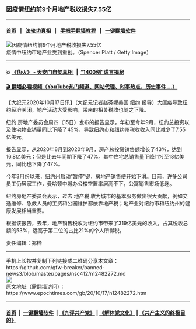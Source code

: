 ### 因疫情纽约前9个月地产税收损失7.55亿
------------------------

#### [首页](https://github.com/gfw-breaker/banned-news3/blob/master/README.md) &nbsp;&nbsp;|&nbsp;&nbsp; [法轮功真相](https://github.com/begood0513/basic/blob/master/README.md)  &nbsp;&nbsp;|&nbsp;&nbsp; [手把手翻墙教程](https://github.com/gfw-breaker/guides/wiki)  &nbsp;&nbsp;|&nbsp;&nbsp; [一键翻墙软件](https://github.com/gfw-breaker/nogfw/blob/master/README.md)  



<div><img alt="因疫情纽约前9个月地产税收损失7.55亿" class="attachment-djy_600_400 size-djy_600_400 wp-post-image" src="https://i.epochtimes.com/assets/uploads/2020/10/144359-600x400.jpg"/>
<div class="caption">
 疫情中纽约市地产业受到重创。（Spencer Platt / Getty Image）
</div></div><hr/>

#### 💥 [《伪火》 - 天安门自焚真相 ](http://158.247.195.190:10000/videos/blog/weihuo.html)&nbsp; |&nbsp; [“1400例”谎言揭秘  ](http://158.247.195.190:10000/videos/blog/jiexi1400.html)

#### [ 🎬  翻墙必看视频（YouTube热门频道、网站代理、时事热点、历史事件 ...）](https://github.com/gfw-breaker/links/blob/master/banned.md)

<div><p>
 【大纪元2020年10月17日讯】（大纪元记者赵芬妮美国
 <ok href="https://www.epochtimes.com/gb/tag/%E7%BA%BD%E7%BA%A6.html">
  纽约
 </ok>
 报导）大瘟疫导致纽约经济关闭，地产活动大受影响，带来的相关税收也随之下降。
</p>
<p>
 <ok href="https://www.epochtimes.com/gb/tag/%E7%BA%BD%E7%BA%A6.html">
  纽约
 </ok>
 房地产委员会周四（15日）发布的报告显示，年初至今年9月，纽约总投资以及住宅物业销量同比下降了45%，导致纽约市和纽约州税收收入同比减少了7.55亿美元。
</p>
<p>
 报告显示，从2020年8月到2020年9月，房产总投资销售额增长了43%，达到16.8亿美元；但是比去年同期下降了47%。其中住宅总销售量下降11%至18亿美元，同比也下降了47%。
</p>
<p>
 今年3月份以来，纽约州启动“暂停”键，房地产销售便开始下滑。目前，许多公司员工仍居家工作，曼哈顿中城办公楼空置率居高不下，公寓销售市场低迷。
</p>
<p>
 纽约房地产委员会表示，过去
 <ok href="https://www.epochtimes.com/gb/tag/%E5%9C%B0%E4%BA%A7%E7%A8%8E.html">
  地产税
 </ok>
 收为城市的基本服务做出很大贡献，例如交通维修、急救人员的工资和公园维护都依靠地产税；地产业对纽约市和纽约州的健康发展相当重要。
</p>
<p>
 根据该报告，去年，地产销售税收为纽约市带来了319亿美元的收入，占其税收总额的53%，远高于第二位的占比21%的个人所得税。
</p>
<p>
 责任编辑：郑桦
</p>
</div>
<hr/>
手机上长按并复制下列链接或二维码分享本文章：<br/>
https://github.com/gfw-breaker/banned-news3/blob/master/pages/nsc412/n12482272.md <br/>
<a href='https://github.com/gfw-breaker/banned-news3/blob/master/pages/nsc412/n12482272.md'><img src='https://github.com/gfw-breaker/banned-news3/blob/master/pages/nsc412/n12482272.md.png'/></a> <br/>
原文地址（需翻墙访问）：https://www.epochtimes.com/gb/20/10/17/n12482272.htm


------------------------
#### [首页](https://github.com/gfw-breaker/banned-news3/blob/master/README.md) &nbsp;|&nbsp; [一键翻墙软件](https://github.com/gfw-breaker/nogfw/blob/master/README.md) &nbsp;| [《九评共产党》](https://github.com/gfw-breaker/9ping.md/blob/master/README.md#九评之一评共产党是什么) | [《解体党文化》](https://github.com/gfw-breaker/jtdwh.md/blob/master/README.md) | [《共产主义的终极目的》](https://github.com/gfw-breaker/gczydzjmd.md/blob/master/README.md)


<img src='http://gfw-breaker.win/banned-news3/pages/nsc412/n12482272.md' width='0px' height='0px'/>